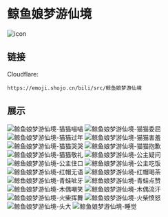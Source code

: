 # 鲸鱼娘梦游仙境
![icon](https://emoji.shojo.cn/bili/src/鲸鱼娘梦游仙境/icon.png)
## 链接
Cloudflare:
```
https://emoji.shojo.cn/bili/src/鲸鱼娘梦游仙境
```
## 展示
![鲸鱼娘梦游仙境-猫猫喵喵](https://emoji.shojo.cn/bili/src/鲸鱼娘梦游仙境/鲸鱼娘梦游仙境-猫猫喵喵.png)
![鲸鱼娘梦游仙境-猫猫委屈](https://emoji.shojo.cn/bili/src/鲸鱼娘梦游仙境/鲸鱼娘梦游仙境-猫猫委屈.png)
![鲸鱼娘梦游仙境-猫猫过年](https://emoji.shojo.cn/bili/src/鲸鱼娘梦游仙境/鲸鱼娘梦游仙境-猫猫过年.png)
![鲸鱼娘梦游仙境-猫猫害羞](https://emoji.shojo.cn/bili/src/鲸鱼娘梦游仙境/鲸鱼娘梦游仙境-猫猫害羞.png)
![鲸鱼娘梦游仙境-猫猫哭哭](https://emoji.shojo.cn/bili/src/鲸鱼娘梦游仙境/鲸鱼娘梦游仙境-猫猫哭哭.png)
![鲸鱼娘梦游仙境-猫猫抱歉](https://emoji.shojo.cn/bili/src/鲸鱼娘梦游仙境/鲸鱼娘梦游仙境-猫猫抱歉.png)
![鲸鱼娘梦游仙境-猫猫敬礼](https://emoji.shojo.cn/bili/src/鲸鱼娘梦游仙境/鲸鱼娘梦游仙境-猫猫敬礼.png)
![鲸鱼娘梦游仙境-公主疑问](https://emoji.shojo.cn/bili/src/鲸鱼娘梦游仙境/鲸鱼娘梦游仙境-公主疑问.png)
![鲸鱼娘梦游仙境-公主住口](https://emoji.shojo.cn/bili/src/鲸鱼娘梦游仙境/鲸鱼娘梦游仙境-公主住口.png)
![鲸鱼娘梦游仙境-公主吃饭](https://emoji.shojo.cn/bili/src/鲸鱼娘梦游仙境/鲸鱼娘梦游仙境-公主吃饭.png)
![鲸鱼娘梦游仙境-红帽无语](https://emoji.shojo.cn/bili/src/鲸鱼娘梦游仙境/鲸鱼娘梦游仙境-红帽无语.png)
![鲸鱼娘梦游仙境-红帽喝茶](https://emoji.shojo.cn/bili/src/鲸鱼娘梦游仙境/鲸鱼娘梦游仙境-红帽喝茶.png)
![鲸鱼娘梦游仙境-青蛙呲牙](https://emoji.shojo.cn/bili/src/鲸鱼娘梦游仙境/鲸鱼娘梦游仙境-青蛙呲牙.png)
![鲸鱼娘梦游仙境-青蛙点赞](https://emoji.shojo.cn/bili/src/鲸鱼娘梦游仙境/鲸鱼娘梦游仙境-青蛙点赞.png)
![鲸鱼娘梦游仙境-木偶嘲笑](https://emoji.shojo.cn/bili/src/鲸鱼娘梦游仙境/鲸鱼娘梦游仙境-木偶嘲笑.png)
![鲸鱼娘梦游仙境-木偶流汗](https://emoji.shojo.cn/bili/src/鲸鱼娘梦游仙境/鲸鱼娘梦游仙境-木偶流汗.png)
![鲸鱼娘梦游仙境-火柴挥舞](https://emoji.shojo.cn/bili/src/鲸鱼娘梦游仙境/鲸鱼娘梦游仙境-火柴挥舞.png)
![鲸鱼娘梦游仙境-火柴愤怒](https://emoji.shojo.cn/bili/src/鲸鱼娘梦游仙境/鲸鱼娘梦游仙境-火柴愤怒.png)
![鲸鱼娘梦游仙境-头大](https://emoji.shojo.cn/bili/src/鲸鱼娘梦游仙境/鲸鱼娘梦游仙境-头大.png)
![鲸鱼娘梦游仙境-睡觉](https://emoji.shojo.cn/bili/src/鲸鱼娘梦游仙境/鲸鱼娘梦游仙境-睡觉.png)
